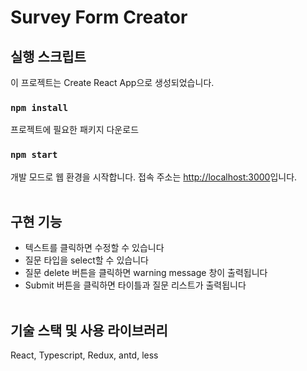 # Survey Form Creator

## 실행 스크립트

이 프로젝트는 Create React App으로 생성되었습니다.
<br>

### `npm install`

프로젝트에 필요한 패키지 다운로드

### `npm start`

개발 모드로 웹 환경을 시작합니다. 접속 주소는 [http://localhost:3000](http://localhost:3000)입니다.
<br>
<br>

## 구현 기능

- 텍스트를 클릭하면 수정할 수 있습니다
- 질문 타입을 select할 수 있습니다
- 질문 delete 버튼을 클릭하면 warning message 창이 출력됩니다
- Submit 버튼을 클릭하면 타이틀과 질문 리스트가 출력됩니다
  <br>
  <br>

## 기술 스택 및 사용 라이브러리

React, Typescript, Redux, antd, less
<br>
